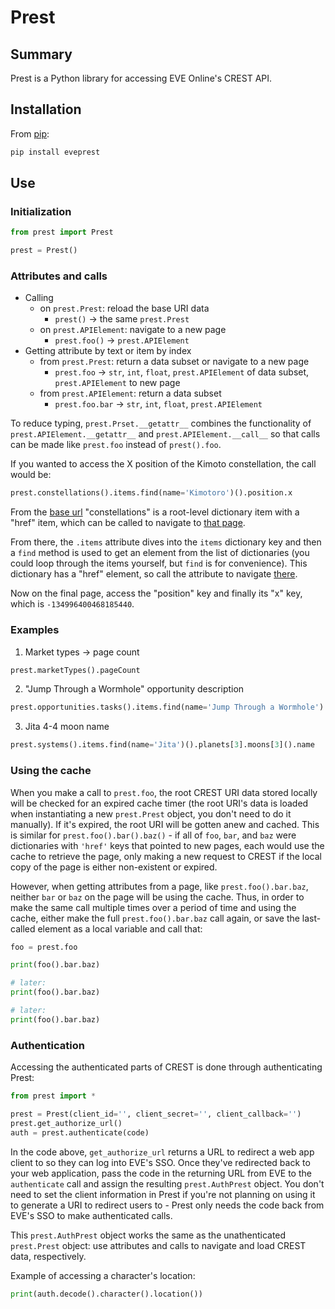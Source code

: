 # Prest

## Summary

Prest is a Python library for accessing EVE Online's CREST API.

## Installation

From [pip](https://pip.pypa.io/en/stable/):

```bash
pip install eveprest
```

## Use

### Initialization

```python
from prest import Prest

prest = Prest()
```

### Attributes and calls

* Calling
  * on `prest.Prest`: reload the base URI data
    * `prest()` -> the same `prest.Prest`
  * on `prest.APIElement`: navigate to a new page
    * `prest.foo()` -> `prest.APIElement`
* Getting attribute by text or item by index
  * from `prest.Prest`: return a data subset or navigate to a new page
    * `prest.foo` -> `str`, `int`, `float`, `prest.APIElement` of data subset, `prest.APIElement` to new page
  * from `prest.APIElement`: return a data subset
    * `prest.foo.bar` -> `str`, `int`, `float`, `prest.APIElement`

To reduce typing, `prest.Prset.__getattr__` combines the functionality of `prest.APIElement.__getattr__` and `prest.APIElement.__call__` so that calls can be made like `prest.foo` instead of `prest().foo`.

If you wanted to access the X position of the Kimoto constellation, the call would be:

```python
prest.constellations().items.find(name='Kimotoro')().position.x
```

From the [base url](https://crest-tq.eveonline.com/) "constellations" is a root-level dictionary item with a "href" item, which can be called to navigate to [that page](https://crest-tq.eveonline.com/constellations/).

From there, the `.items` attribute dives into the `items` dictionary key and then a `find` method is used to get an element from the list of dictionaries (you could loop through the items yourself, but `find` is for convenience). This dictionary has a "href" element, so call the attribute to navigate [there](https://crest-tq.eveonline.com/constellations/20000020/).

Now on the final page, access the "position" key and finally its "x" key, which is `-134996400468185440`.

### Examples

1. Market types -> page count

```python
prest.marketTypes().pageCount
```

2. "Jump Through a Wormhole" opportunity description

```python
prest.opportunities.tasks().items.find(name='Jump Through a Wormhole').description
```

3. Jita 4-4 moon name

```python
prest.systems().items.find(name='Jita')().planets[3].moons[3]().name
```

### Using the cache

When you make a call to `prest.foo`, the root CREST URI data stored locally will be checked for an expired cache timer (the root URI's data is loaded when instantiating a new `prest.Prest` object, you don't need to do it manually). If it's expired, the root URI will be gotten anew and cached. This is similar for `prest.foo().bar().baz()` - if all of `foo`, `bar`, and `baz` were dictionaries with `'href'` keys that pointed to new pages, each would use the cache to retrieve the page, only making a new request to CREST if the local copy of the page is either non-existent or expired.

However, when getting attributes from a page, like `prest.foo().bar.baz`, neither `bar` or `baz` on the page will be using the cache. Thus, in order to make the same call multiple times over a period of time and using the cache, either make the full `prest.foo().bar.baz` call again, or save the last-called element as a local variable and call that:

```python
foo = prest.foo

print(foo().bar.baz)

# later:
print(foo().bar.baz)

# later:
print(foo().bar.baz)
```

### Authentication

Accessing the authenticated parts of CREST is done through authenticating Prest:

```python
from prest import *

prest = Prest(client_id='', client_secret='', client_callback='')
prest.get_authorize_url()
auth = prest.authenticate(code)
```

In the code above, `get_authorize_url` returns a URL to redirect a web app client to so they can log into EVE's SSO. Once they've redirected back to your web application, pass the code in the returning URL from EVE to the `authenticate` call and assign the resulting `prest.AuthPrest` object. You don't need to set the client information in Prest if you're not planning on using it to generate a URI to redirect users to - Prest only needs the code back from EVE's SSO to make authenticated calls.

This `prest.AuthPrest` object works the same as the unathenticated `prest.Prest` object: use attributes and calls to navigate and load CREST data, respectively.

Example of accessing a character's location:

```python
print(auth.decode().character().location())
```
